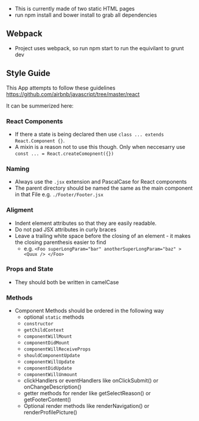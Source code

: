 - This is currently made of two static HTML pages
- run npm install and bower install to grab all dependencies

## Webpack
- Project uses webpack, so run npm start to run the equivilant to grunt dev

## Style Guide
This App attempts to follow these guidelines https://github.com/airbnb/javascript/tree/master/react

It can be summerized here:

### React Components
- If there a state is being declared then use `class ... extends React.Component {}`.
- A mixin is a reason not to use this though. Only when neccesarry use `const ... = React.createComopnent({})`

### Naming
- Always use the `.jsx` extension and PascalCase for React components
- The parent directory should be named the same as the main component in that File e.g. `./Footer/Footer.jsx`

### Aligment
- Indent element attributes so that they are easily readable.
- Do not pad JSX attributes in curly braces
- Leave a trailing white space before the closing of an element - it makes the closing parenthesis easier to find
    - e.g. ```<Foo
                  superLongParam="bar"
                  anotherSuperLongParam="baz" >
                  <Quux />
                </Foo>
                ```

### Props and State
- They should both be written in camelCase


### Methods
- Component Methods should be ordered in the following way
    - optional `static` methods
    - `constructor`
    - `getChildContext`
    - `componentWillMount`
    - `componentDidMount`
    - `componentWillReceiveProps`
    - `shouldComponentUpdate`
    - `componentWillUpdate`
    - `componentDidUpdate`
    - `componentWillUnmount`
    - clickHandlers or eventHandlers like onClickSubmit() or onChangeDescription()
    - getter methods for render like getSelectReason() or getFooterContent()
    - Optional render methods like renderNavigation() or renderProfilePicture()
